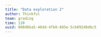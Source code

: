 ```yaml
---
title: "Data exploration 2"
author: Thinkful
team: grading
time: 120
uuid: 000d6ba5-46dd-4fb8-885e-5cb092d6d6c5
---
```


<jupyter notebook-name="model_prep_data_exploration_2" course-code="DSBC" />
